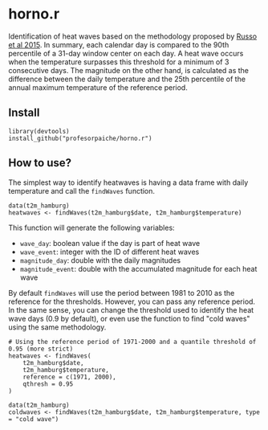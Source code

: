 # horno.r
Identification of heat waves based on the methodology proposed by [Russo et al
2015](https://iopscience.iop.org/article/10.1088/1748-9326/10/12/124003/meta).
In summary, each calendar day is compared to the 90th percentile of a 31-day
window center on each day. A heat wave occurs when the temperature surpasses
this threshold for a minimum of 3 consecutive days. The magnitude on the other
hand, is calculated as the difference between the daily temperature and the
25th percentile of the annual maximum temperature of the reference period.

## Install

```{r}
library(devtools)
install_github("profesorpaiche/horno.r")
```

## How to use?

The simplest way to identify heatwaves is having a data frame with daily
temperature and call the `findWaves` function.

```{r}
data(t2m_hamburg)
heatwaves <- findWaves(t2m_hamburg$date, t2m_hamburg$temperature)
```

This function will generate the following variables:

- `wave_day`: boolean value if the day is part of heat wave
- `wave_event`: integer with the ID of different heat waves
- `magnitude_day`: double with the daily magnitudes
- `magnitude_event`: double with the accumulated magnitude for each heat wave

By default `findWaves` will use the period between 1981 to 2010 as the
reference for the thresholds. However, you can pass any reference period. In
the same sense, you can change the threshold used to identify the heat wave
days (0.9 by default), or even use the function to find "cold waves" using the
same methodology.

```{r}
# Using the reference period of 1971-2000 and a quantile threshold of 0.95 (more strict)
heatwaves <- findWaves(
    t2m_hamburg$date,
    t2m_hamburg$temperature,
    reference = c(1971, 2000),
    qthresh = 0.95
)
```

```{r}
data(t2m_hamburg)
coldwaves <- findWaves(t2m_hamburg$date, t2m_hamburg$temperature, type = "cold wave")
```

